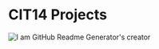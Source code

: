 # CIT14 Projects
![I am GitHub Readme Generator's creator](https://Emceeme.github.io/github-profile-readme-generator/images/banner.png)
